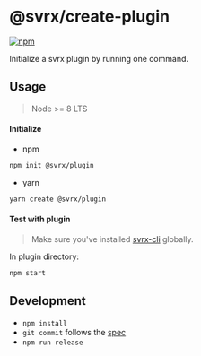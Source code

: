 # @svrx/create-plugin

[![npm](https://img.shields.io/npm/v/@svrx/create-plugin.svg?style=flat-square)](https://www.npmjs.com/package/@svrx/create-plugin)

Initialize a svrx plugin by running one command.

## Usage

> Node >= 8 LTS

#### Initialize

 - npm

```bash
npm init @svrx/plugin
```

 - yarn

```bash
yarn create @svrx/plugin
```

#### Test with plugin

> Make sure you've installed [svrx-cli](https://github.com/svrxjs/svrx-cli) globally.

In plugin directory:

```bash
npm start
```

## Development

 - `npm install`
 - `git commit` follows the [spec](https://www.conventionalcommits.org)
 - `npm run release`
